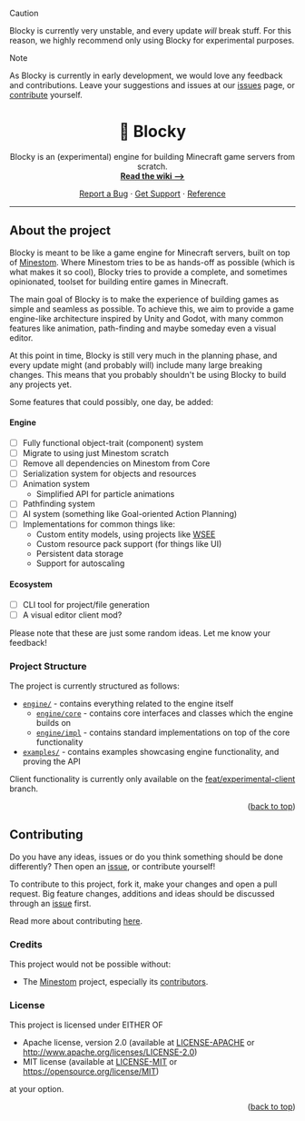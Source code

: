 [Blocky]: https://github.com/Jan-DT/blocky/
[wiki]: https://github.com/Jan-DT/blocky/wiki/
[docs]: https://jan-dt.github.io/blocky/
[new-issue]: https://github.com/Jan-DT/blocky/issues/new/
[support]: https://github.com/Jan-DT/blocky/discussions/
[Minestom]: https://github.com/minestom/Minestom

> [!CAUTION]
> Blocky is currently very unstable, and every update *will* break stuff.
> For this reason, we highly recommend only using Blocky for experimental purposes.

> [!NOTE]
> As Blocky is currently in early development, we would love any feedback and contributions.
> Leave your suggestions and issues at our [issues][new-issue] page, or [contribute](#contributing) yourself.

<div align="center">

# <a name="top"></a>🧱 Blocky

Blocky is an (experimental) engine for building Minecraft game servers from scratch.\
[**Read the wiki ⟶**][wiki]

[Report a Bug][new-issue] ⋅ [Get Support][support] ⋅ [Reference][docs]

</div>

---

## About the project

Blocky is meant to be like a game engine for Minecraft servers, built on top of [Minestom].
Where Minestom tries to be as hands-off as possible (which is what makes it so cool),
Blocky tries to provide a complete, and sometimes opinionated,
toolset for building entire games in Minecraft.

The main goal of Blocky is to make the experience of building games as simple and seamless as possible.
To achieve this, we aim to provide a game engine-like architecture inspired by Unity and Godot,
with many common features like animation, path-finding and maybe someday even a visual editor.

At this point in time, Blocky is still very much in the planning phase,
and every update might (and probably will) include many large breaking changes.
This means that you probably shouldn't be using Blocky to build any projects yet.

Some features that could possibly, one day, be added:

#### Engine
- [ ] Fully functional object-trait (component) system
- [ ] Migrate to using just Minestom scratch
- [ ] Remove all dependencies on Minestom from Core
- [ ] Serialization system for objects and resources
- [ ] Animation system
    - Simplified API for particle animations
- [ ] Pathfinding system
- [ ] AI system (something like Goal-oriented Action Planning)
- [ ] Implementations for common things like:
    - Custom entity models, using projects like [WSEE](https://github.com/AtlasEngineCa/WorldSeedEntityEngine)
    - Custom resource pack support (for things like UI)
    - Persistent data storage
    - Support for autoscaling

#### Ecosystem
- [ ] CLI tool for project/file generation
- [ ] A visual editor client mod?

Please note that these are just some random ideas. Let me know your feedback!

### Project Structure

The project is currently structured as follows:

- [`engine/`](./engine) - contains everything related to the engine itself
  - [`engine/core`](./engine/core) - contains core interfaces and classes which the engine builds on
  - [`engine/impl`](./engine/impl) - contains standard implementations on top of the core functionality
- [`examples/`](./examples) - contains examples showcasing engine functionality, and proving the API

Client functionality is currently only available on the [feat/experimental-client](https://github.com/Jan-DT/blocky/tree/feat/experimental-client) branch.

<p align="right">(<a href="#top">back to top</a>)</p>

## Contributing

Do you have any ideas, issues or do you think something should be done differently?
Then open an [issue][new-issue], or contribute yourself!

To contribute to this project, fork it, make your changes and open a pull request.
Big feature changes, additions and ideas should be discussed through an [issue][new-issue] first.

Read more about contributing [here](CONTRIBUTE.md).

### Credits

This project would not be possible without:
- The [Minestom] project, especially its [contributors](https://github.com/Minestom/Minestom/graphs/contributors).

### License

This project is licensed under EITHER OF

- Apache license, version 2.0 (available at [LICENSE-APACHE](./LICENSE-APACHE) or http://www.apache.org/licenses/LICENSE-2.0)
- MIT license (available at [LICENSE-MIT](./LICENSE-MIT) or https://opensource.org/license/MIT)

at your option.

<p align="right">(<a href="#top">back to top</a>)</p>
